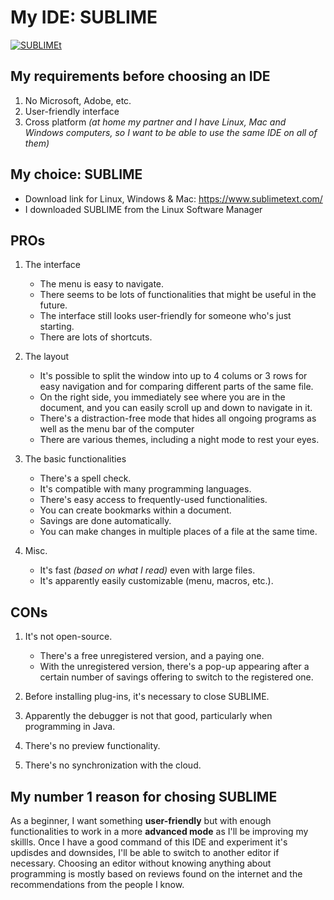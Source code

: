 # My IDE: SUBLIME

[![SUBLIMEt](https://upload.wikimedia.org/wikipedia/en/d/d2/Sublime_Text_3_logo.png)](https://www.sublimetext.com/)

## My requirements before choosing an IDE

1. No Microsoft, Adobe, etc.
2. User-friendly interface
3. Cross platform _(at home my partner and I have Linux, Mac and Windows computers, so I want to be able to use the same IDE on all of them)_

## My choice: SUBLIME

* Download link for Linux, Windows & Mac: https://www.sublimetext.com/
* I downloaded SUBLIME from the Linux Software Manager

## PROs

1. The interface
	* The menu is easy to navigate.
	* There seems to be lots of functionalities that might be useful in the future.
	* The interface still looks user-friendly for someone who's just starting.
	* There are lots of shortcuts.

2. The layout
	* It's possible to split the window into up to 4 colums or 3 rows for easy navigation and for comparing different parts of the same file.
	* On the right side, you immediately see where you are in the document, and you can easily scroll up and down to navigate in it.
	* There's a distraction-free mode that hides all ongoing programs as well as the menu bar of the computer
	* There are various themes, including a night mode to rest your eyes.

3. The basic functionalities
	* There's a spell check.
	* It's compatible with many programming languages.
	* There's easy access to frequently-used functionalities.
	* You can create bookmarks within a document.
	* Savings are done automatically.
	* You can make changes in multiple places of a file at the same time.

4. Misc.
	* It's fast _(based on what I read)_ even with large files.
	* It's apparently easily customizable (menu, macros, etc.).

## CONs

1. It's not open-source. 
	* There's a free unregistered version, and a paying one.
	* With the unregistered version, there's a pop-up appearing after a certain number of savings offering to switch to the registered one. 

2. Before installing plug-ins, it's necessary to close SUBLIME.

3. Apparently the debugger is not that good, particularly when programming in Java.

4. There's no preview functionality.

5. There's no synchronization with the cloud.

## My number 1 reason for chosing SUBLIME

As a beginner, I want something **user-friendly** but with enough functionalities to work in a more **advanced mode** as I'll be improving my skillls. Once I have a good command of this IDE and experiment it's updisdes and downsides, I'll be able to switch to another editor if necessary. Choosing an editor without knowing anything about programming is mostly based on reviews found on the internet and the recommendations from the people I know.
